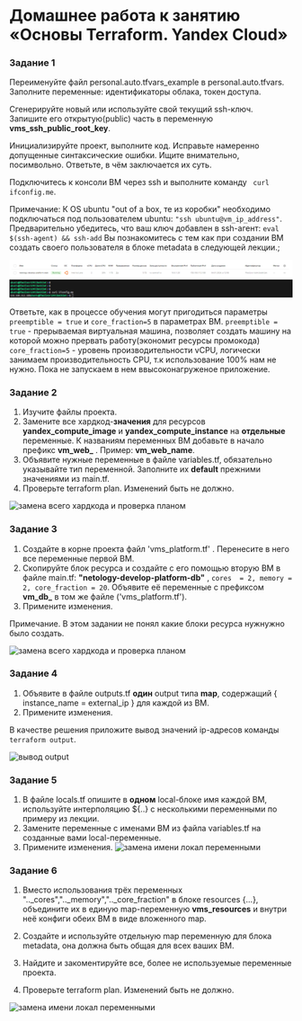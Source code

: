 # Домашнее работа  к занятию «Основы Terraform. Yandex Cloud»

### Задание 1

Переименуйте файл personal.auto.tfvars_example в personal.auto.tfvars. Заполните переменные: идентификаторы облака, токен доступа.

Сгенерируйте новый или используйте свой текущий ssh-ключ. Запишите его открытую(public) часть в переменную **vms_ssh_public_root_key**.

Инициализируйте проект, выполните код. Исправьте намеренно допущенные синтаксические ошибки. Ищите внимательно, посимвольно. Ответьте, в чём заключается их суть.

Подключитесь к консоли ВМ через ssh и выполните команду ``` curl ifconfig.me```.

Примечание: К OS ubuntu "out of a box, те из коробки" необходимо подключаться под пользователем ubuntu: ```"ssh ubuntu@vm_ip_address"```. Предварительно убедитесь, что ваш ключ добавлен в ssh-агент: ```eval $(ssh-agent) && ssh-add``` Вы познакомитесь с тем как при создании ВМ создать своего пользователя в блоке metadata в следующей лекции.;

![Инициализировал проект и исправил неточности ](https://github.com/chinchanchonTom/devops-netology/blob/main/terraform_02/2%20%D1%83%D1%80%D0%BE%D0%BA%201%20%D0%B7%D0%B0%D0%B4%D0%B0%D0%BD%D0%B8%D0%B5%206%20%D0%BF%D1%83%D0%BD%D0%BA%D1%82%201%20%D1%87%D0%B0%D1%81%D1%82%D1%8C.png)
![подключение и команла curl ](https://github.com/chinchanchonTom/devops-netology/blob/main/terraform_02/2%20%D1%83%D1%80%D0%BE%D0%BA%201%20%D0%B7%D0%B0%D0%B4%D0%B0%D0%BD%D0%B8%D0%B5%206%20%D0%BF%D1%83%D0%BD%D0%BA%D1%82.png)


Ответьте, как в процессе обучения могут пригодиться параметры ```preemptible = true``` и ```core_fraction=5``` в параметрах ВМ.
```preemptible = true``` - прерываемая виртуальная машина, позволяет создать машину на которой можно прервать работу(экономит ресурсы промокода) 
```core_fraction=5``` - уровень производительности vCPU, логически занимаем производительность CPU, т.к использование 100% нам не нужно. Пока не запускаем в нем ввысоконагруженое приложение.

### Задание 2


1. Изучите файлы проекта.
2. Замените все хардкод-**значения** для ресурсов **yandex_compute_image** и **yandex_compute_instance** на **отдельные** переменные. К названиям переменных ВМ добавьте в начало префикс **vm_web_** .  Пример: **vm_web_name**.
2. Объявите нужные переменные в файле variables.tf, обязательно указывайте тип переменной. Заполните их **default** прежними значениями из main.tf. 
3. Проверьте terraform plan. Изменений быть не должно.

![замена всего хардкода и проверка планом  ](https://github.com/chinchanchonTom/devops-netology/blob/main/terraform_02/%D0%B7%D0%B0%D0%B4%D0%B0%D0%BD%D0%B8%D0%B5%202%20%D0%B7%D0%B0%D0%BC%D0%B5%D0%BD%D0%B0%20%D1%85%D0%B0%D1%80%D0%B4%D0%BA%D0%BE%D0%B4%D0%B0.png)


### Задание 3

1. Создайте в корне проекта файл 'vms_platform.tf' . Перенесите в него все переменные первой ВМ.
2. Скопируйте блок ресурса и создайте с его помощью вторую ВМ в файле main.tf: **"netology-develop-platform-db"** ,  ```cores  = 2, memory = 2, core_fraction = 20```. Объявите её переменные с префиксом **vm_db_** в том же файле ('vms_platform.tf').
3. Примените изменения.

Примечание. В этом задании не понял какие блоки ресурса нужнужно было создать. 

![замена всего хардкода и проверка планом  ](https://github.com/chinchanchonTom/devops-netology/blob/main/terraform_02/%D0%B7%D0%B0%D0%B4%D0%B0%D0%BD%D0%B8%D0%B5%203%20%D1%81%D0%BE%D0%B7%D0%B4%D0%B0%D0%BD%D0%B8%D0%B5%20%D0%92%D0%9C%20%D0%94%D0%91.png)


### Задание 4

1. Объявите в файле outputs.tf **один** output типа **map**, содержащий { instance_name = external_ip } для каждой из ВМ.
2. Примените изменения.

В качестве решения приложите вывод значений ip-адресов команды ```terraform output```.

![вывод output  ](https://github.com/chinchanchonTom/devops-netology/blob/main/terraform_02/outputs%20vscode.png)

### Задание 5

1. В файле locals.tf опишите в **одном** local-блоке имя каждой ВМ, используйте интерполяцию ${..} с несколькими переменными по примеру из лекции.
2. Замените переменные с именами ВМ из файла variables.tf на созданные вами local-переменные.
3. Примените изменения.
![ замена имени локал переменными  ](https://github.com/chinchanchonTom/devops-netology/blob/main/terraform_02/%D0%98%D0%BD%D1%82%D0%B5%D1%80%D0%BF%D0%BE%D0%BB%D1%8F%D1%86%D0%B8%D1%8F%20locals.png)

### Задание 6

1. Вместо использования трёх переменных  ".._cores",".._memory",".._core_fraction" в блоке  resources {...}, объедините их в единую map-переменную **vms_resources** и  внутри неё конфиги обеих ВМ в виде вложенного map.

2. Создайте и используйте отдельную map переменную для блока metadata, она должна быть общая для всех ваших ВМ.

3. Найдите и закоментируйте все, более не используемые переменные проекта.
4. Проверьте terraform plan. Изменений быть не должно.

![ замена имени локал переменными  ](https://github.com/chinchanchonTom/devops-netology/blob/main/terraform_02/ssh%20key%20locals.png)
















